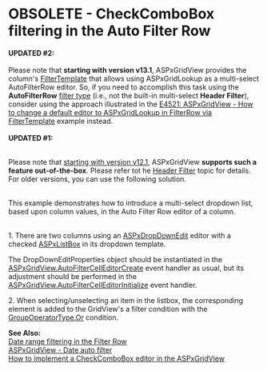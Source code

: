 # OBSOLETE - CheckComboBox filtering in the Auto Filter Row


<p><strong>UPDATED #2:</strong><br><br>Please note that <strong>starting with version v13.1</strong>, ASPxGridView provides the column's <a href="https://documentation.devexpress.com/#AspNet/DevExpressWebGridViewColumn_FilterTemplatetopic">FilterTemplate</a> that allows using ASPxGridLookup as a multi-select AutoFilterRow editor. So, if you need to accomplish this task using the <strong>AutoFilterRow</strong> <a href="https://documentation.devexpress.com/#AspNet/CustomDocument3716">filter type</a> (i.e., not the built-in multi-select <strong>Header Filter</strong>), consider using the approach illustrated in the <a href="https://www.devexpress.com/Support/Center/p/E4521">E4521: ASPxGridView - How to change a default editor to ASPxGridLookup in FilterRow via FilterTemplate</a> example instead.<br><br><strong>UPDATED #1:</strong><br><br></p>
<p>Please note that <a href="https://www.devexpress.com/Support/Center/p/S90968">starting with version v12.1</a>, ASPxGridView <strong>supports such a feature out-of-the-box</strong>. Please refer tot he <a href="https://documentation.devexpress.com/#AspNet/CustomDocument4022">Header Filter</a> topic for details. For older versions, you can use the following solution.</p>
<p><br>This example demonstrates how to introduce a multi-select dropdown list, based upon column values, in the Auto Filter Row editor of a column.<br> </p>
<p>1. There are two columns using an <a href="http://documentation.devexpress.com/#AspNet/clsDevExpressWebASPxEditorsASPxDropDownEdittopic">ASPxDropDownEdit</a> editor with a checked <a href="http://documentation.devexpress.com/#AspNet/clsDevExpressWebASPxEditorsASPxListBoxtopic">ASPxListBox</a> in its dropdown template.</p>
<p>The DropDownEditProperties object should be instantiated in the <a href="http://documentation.devexpress.com/#AspNet/DevExpressWebASPxGridViewASPxGridView_AutoFilterCellEditorCreatetopic">ASPxGridView.AutoFilterCellEditorCreate</a> event handler as usual, but its adjustment should be performed in the <a href="http://documentation.devexpress.com/#AspNet/DevExpressWebASPxGridViewASPxGridView_AutoFilterCellEditorInitializetopic">ASPxGridView.AutoFilterCellEditorInitialize</a> event handler.</p>
<p>2. When selecting/unselecting an item in the listbox, the corresponding element is added to the GridView's a filter condition with the <a href="http://documentation.devexpress.com/#CoreLibraries/DevExpressDataFilteringGroupOperatorTypeEnumtopic">GroupOperatorType.Or</a> condition.</p>
<p><strong>See Also:</strong><br> <a href="https://www.devexpress.com/Support/Center/p/E1990">Date range filtering in the Filter Row</a><br> <a href="https://www.devexpress.com/Support/Center/p/E1950">ASPxGridView - Date auto filter</a><br> <a href="https://www.devexpress.com/Support/Center/p/E2250">How to implement a CheckComboBox editor in the ASPxGridView</a></p>

<br/>


